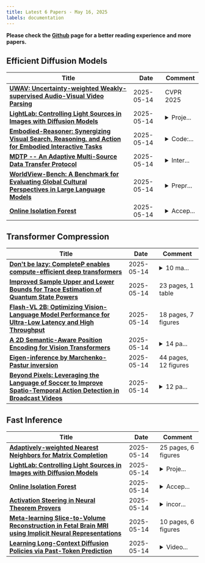 ```yaml
---
title: Latest 6 Papers - May 16, 2025
labels: documentation
---
```

**Please check the [Github](https://github.com/zezhishao/MTS_Daily_ArXiv) page for a better reading experience and more papers.**

## Efficient Diffusion Models
| **Title** | **Date** | **Comment** |
| --- | --- | --- |
| **[UWAV: Uncertainty-weighted Weakly-supervised Audio-Visual Video Parsing](http://arxiv.org/abs/2505.09615v1)** | 2025-05-14 | CVPR 2025 |
| **[LightLab: Controlling Light Sources in Images with Diffusion Models](http://arxiv.org/abs/2505.09608v1)** | 2025-05-14 | <details><summary>Proje...</summary><p>Project Page: https://nadmag.github.io/LightLab/</p></details> |
| **[Embodied-Reasoner: Synergizing Visual Search, Reasoning, and Action for Embodied Interactive Tasks](http://arxiv.org/abs/2503.21696v2)** | 2025-05-14 | <details><summary>Code:...</summary><p>Code: https://github.com/zwq2018/embodied_reasoner Dataset: https://huggingface.co/datasets/zwq2018/embodied_reasoner</p></details> |
| **[MDTP -- An Adaptive Multi-Source Data Transfer Protocol](http://arxiv.org/abs/2505.09597v1)** | 2025-05-14 | <details><summary>Inter...</summary><p>International Conference on Computer Communications and Networks 2025</p></details> |
| **[WorldView-Bench: A Benchmark for Evaluating Global Cultural Perspectives in Large Language Models](http://arxiv.org/abs/2505.09595v1)** | 2025-05-14 | <details><summary>Prepr...</summary><p>Preprint. Submitted to the Journal of Artificial Intelligence Research (JAIR) on April 29, 2025</p></details> |
| **[Online Isolation Forest](http://arxiv.org/abs/2505.09593v1)** | 2025-05-14 | <details><summary>Accep...</summary><p>Accepted at International Conference on Machine Learning (ICML 2024)</p></details> |

## Transformer Compression
| **Title** | **Date** | **Comment** |
| --- | --- | --- |
| **[Don't be lazy: CompleteP enables compute-efficient deep transformers](http://arxiv.org/abs/2505.01618v2)** | 2025-05-14 | <details><summary>10 ma...</summary><p>10 main pages, 16 appendix pages, 13 figures</p></details> |
| **[Improved Sample Upper and Lower Bounds for Trace Estimation of Quantum State Powers](http://arxiv.org/abs/2505.09563v1)** | 2025-05-14 | 23 pages, 1 table |
| **[Flash-VL 2B: Optimizing Vision-Language Model Performance for Ultra-Low Latency and High Throughput](http://arxiv.org/abs/2505.09498v1)** | 2025-05-14 | 18 pages, 7 figures |
| **[A 2D Semantic-Aware Position Encoding for Vision Transformers](http://arxiv.org/abs/2505.09466v1)** | 2025-05-14 | <details><summary>14 pa...</summary><p>14 pages, 4 figures, 3 tables</p></details> |
| **[Eigen-inference by Marchenko-Pastur inversion](http://arxiv.org/abs/2504.03390v2)** | 2025-05-14 | 44 pages, 12 figures |
| **[Beyond Pixels: Leveraging the Language of Soccer to Improve Spatio-Temporal Action Detection in Broadcast Videos](http://arxiv.org/abs/2505.09455v1)** | 2025-05-14 | <details><summary>12 pa...</summary><p>12 pages, submitted to Advanced Concepts for Intelligent Vision Systems 2025</p></details> |

## Fast Inference
| **Title** | **Date** | **Comment** |
| --- | --- | --- |
| **[Adaptively-weighted Nearest Neighbors for Matrix Completion](http://arxiv.org/abs/2505.09612v1)** | 2025-05-14 | 25 pages, 6 figures |
| **[LightLab: Controlling Light Sources in Images with Diffusion Models](http://arxiv.org/abs/2505.09608v1)** | 2025-05-14 | <details><summary>Proje...</summary><p>Project Page: https://nadmag.github.io/LightLab/</p></details> |
| **[Online Isolation Forest](http://arxiv.org/abs/2505.09593v1)** | 2025-05-14 | <details><summary>Accep...</summary><p>Accepted at International Conference on Machine Learning (ICML 2024)</p></details> |
| **[Activation Steering in Neural Theorem Provers](http://arxiv.org/abs/2502.15507v3)** | 2025-05-14 | <details><summary>incor...</summary><p>incorrect explanation for a concept, need to revise and update!</p></details> |
| **[Meta-learning Slice-to-Volume Reconstruction in Fetal Brain MRI using Implicit Neural Representations](http://arxiv.org/abs/2505.09565v1)** | 2025-05-14 | 10 pages, 6 figures |
| **[Learning Long-Context Diffusion Policies via Past-Token Prediction](http://arxiv.org/abs/2505.09561v1)** | 2025-05-14 | <details><summary>Video...</summary><p>Videos are available at https://long-context-dp.github.io</p></details> |

